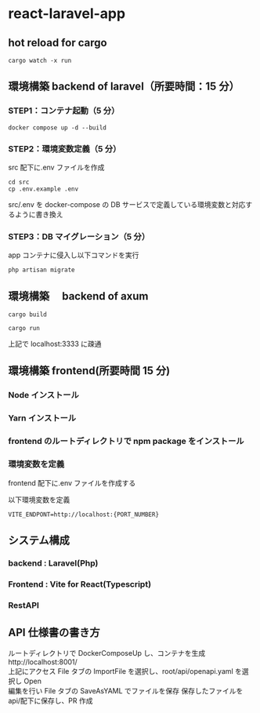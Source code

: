 # react-laravel-app

## hot reload for cargo

```
cargo watch -x run
```

## 環境構築 backend of laravel（所要時間：15 分）

### STEP1：コンテナ起動（5 分）

```
docker compose up -d --build
```

### STEP2：環境変数定義（5 分）

src 配下に.env ファイルを作成

```
cd src
cp .env.example .env
```

src/.env を docker-compose の DB サービスで定義している環境変数と対応するように書き換え

### STEP3：DB マイグレーション（5 分）

app コンテナに侵入し以下コマンドを実行

```
php artisan migrate
```

## 環境構築　 backend of axum

```
cargo build

cargo run

```

上記で localhost:3333 に疎通

## 環境構築 frontend(所要時間 15 分)

### Node インストール

### Yarn インストール

### frontend のルートディレクトリで npm package をインストール

### 環境変数を定義

frontend 配下に.env ファイルを作成する

以下環境変数を定義

```
VITE_ENDPONT=http://localhost:{PORT_NUMBER}
```

## システム構成

### backend : Laravel(Php)

### Frontend : Vite for React(Typescript)

### RestAPI

## API 仕様書の書き方

ルートディレクトリで DockerComposeUp し、コンテナを生成  
http://localhost:8001/  
上記にアクセス
File タブの ImportFile を選択し、root/api/openapi.yaml を選択し Open  
編集を行い File タブの SaveAsYAML でファイルを保存
保存したファイルを api/配下に保存し、PR 作成
